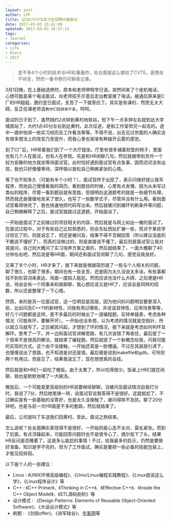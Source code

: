 ```yaml
---
layout: post
author: LPF
title: 记2017CVTE实习生招聘内推面试
date: 2017-03-03 15:41:09
updated: 2017-03-03 16:57:14
tags:
- Journal
categories:
- Life
- Diary
- 2017
---
```

> 差不多4个小时的技术与HR轮番轰炸，处女面就这么献给了CVTE。疲倦自不待言，然而一番书卷仍可聊表记事。

3月1日晚，在上基础选修时，原本和老师咿呀学日语，突然间来了个座机电话，心想可能是某个电话面试，向老师招手示意后走出教室接了电话。接通后原来是C厂的HR姐姐，邀约翌日面试，支吾了一下就答应了。其实是有课的，然而无关大碍，反正任课老师说`教你们班效率不高`，呵呵。

面试的日子到了，虽然相约2点钟到黄村地铁站，但下午一点多钟左右就到达大学城南站了，大约1点40分左右到达黄村。此次征途，是和工作室师兄一起去的。途中一直听他讲一些实习经历及工作看法等等。不得不说，出去见过世面的人确实会有很多想法上的改变乃至提升，而我心里也渐渐有种拨开云雾的感觉。

到了C厂后，HR带着我们到了一个大厅就坐。厅里有很多铺着软垫的椅子，里面也有几个人在面试，也有人在参观。先是和HR闲聊几句，然后就被带到另外一个较为安静的地方就坐等待面试官。此时恰好遇到面试官有点急事，因而迟迟没有出现，我也只好傻傻等待，深呼吸以放松自己稍微紧张的心情。

等了也不知多久（可能有半个小时？），面试官终于出现了，表示问候好就让我写程序，而他自己慢慢看我的简历。看到题目的时候，心里有点发懵，因为从未写过类似的程序，尽管一看到题目就有思路，但很明白这道题考的就是一些细节处理，然而我还是傻傻地发呆了很久，也写了一些数学式子，尽管并没有什么用。看到面试官看得快完了，我也快速地把代码写出来。然后就被问到循环判断条件等问题，自己稍微解释了之后，面试官就跳过这道题，开始面谈了。

一开始是面试了之前做过的项目相关的内容，然后就是与网上如出一辙的面试了。在面试过程中，对于有些自己比较熟悉的，则会东扯西扯扩展一些，而对于某些学过但忘了的，则是说忘了，但还是被问及，结果不得不含糊回答（所以建议没底的干脆说不懂好了），而真的没做过的，则是直接说不懂了。最后则是面试官让我对其提问，自己则大概问了实习培养方案之类的，然后就结束了，一面大概聊了40分钟左右吧，然后说是等HR面，期间还和面试官闲聊了几句，感觉自我良好。

又等了半个小时，HR才来了，接下来就是根据简历提了一些与个人相关的问题，聊了很久，也聊了很多。期间也有一些支吾，还是因为太久没说太多话，有些事都找不到形容词来表达，场面一度陷入尴尬。然而应该也没什么大碍，之后便是HR说，待会会有一个同事来和我聊聊，我心想应该又是HR了，应该会是同样的招数，所以还是整理了一下心情。

然而，来的是另一位面试官，这一位明显是高层，因为他问的问题明显要更深入些，比如问及C++11的新特性，问我有用过哪些，并说说其特性，应用场景等等，好几个问题都是这样。差不多最后的时候出了一道编程题，反转单链表，考虑各种情况（可能有环，要解开环）。一开始也没多想，以为考虑的情况就是空指针，所以就立马就写了。之后被其问起，才想到了环的情况，接下来就是考虑如何判环及解环。思考了一下，并一边和面试官讲解思路，有几次说错了再收住，最后提了一个效率不是很高的解法，就结束了编程题。然后就提了一个新概念给我，问我可能的实现的方式。这个由于没接触，一开始还真是一脸懵逼。不过在其层层引诱下，也慢慢说出了思路，也不知道是对还是错。最后便是说到makefile和gdb，可怜则两个有用过，但是忘了，结果我说忘了，现在想想真的会挂。

然后就是和HR们一起吃了晚饭。由于太累了，所以吃得很少。饭桌上HR们就在闲聊，我也是默默地喝了一大碗汤。

晚饭后，一个可能是更高级别的HR说要继续聊聊，当被问及面试情况自我打分时，我说了7分，然后她笔锋一转，说面试官说我答得不是很好。这就尴尬了，不过确实是有一些基础的没答好，也是太久没接触了，被问得猝不及防。聊了20分钟吧，也是与前一次HR面差不多的套路，然后就结束了。

最后，公司就叫了车送我们回黄村，至此，面试之旅结束。

怎么说呢？处女面确实表现得不是很好，一开始则是心态不太对，莫名紧张。而到了后面，有点浮躁起来，可能回答问题时也不是很专心了，偶尔低下了头，结果HR反问是否睡着了，这是多么尴尬的事情！不过，给我最多的启示，仍然是要做好准备。知识是学不完的，但为了工作面试，确实是要把一些必备的技能包装上，才能见招拆招。

以下是个人的一些建议：

- Linux : 《UNIX环境高级编程》、《Unix/Linux编程实践教程》、《Linux就该这么学》、《Linux程序设计》等
- C++ : 《C++ Primer》、《Thinking in C++》、《Effective C++》、《Inside the C++ Object Model》、《STL源码剖析》等
- 设计模式 : 《Design Patterns: Elements of Reusable Object-Oriented Software》、《大话设计模式》等
- 刷题 : 《剑指offer》、《进军硅谷》、[牛客网](https://www.nowcoder.com/)等
